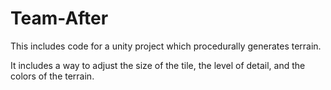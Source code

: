 # Team-After

This includes code for a unity project which procedurally generates terrain.

It includes a way to adjust the size of the tile, the level of detail, and the colors of the terrain. 
